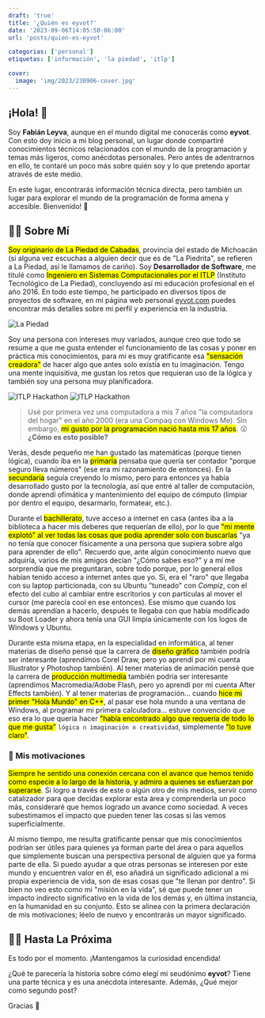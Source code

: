 ```yaml
---
draft: 'true'
title: '¿Quién es eyvot?'
date: '2023-09-06T14:05:50-06:00'
url: 'posts/quien-es-eyvot'

categorias: ['personal']
etiquetas: ['información', 'la piedad', 'itlp']

cover:
  image: 'img/2023/230906-cover.jpg'
---
```


## ¡Hola! 👋

Soy **Fabián Leyva**, aunque en el mundo digital me conocerás como **eyvot**. Con esto doy inicio a mi blog personal, un lugar donde compartiré conocimientos técnicos relacionados con el mundo de la programación y temas más ligeros, como anécdotas personales. Pero antes de adentrarnos en ello, te contaré un poco más sobre quién soy y lo que pretendo aportar através de este medio.

En este lugar, encontrarás información técnica directa, pero también un lugar para explorar el mundo de la programación de forma amena y accesible. Bienvenido! 🙂

## 👨‍💻 Sobre Mí

<mark>Soy originario de La Piedad de Cabadas</mark>, provincia del estado de Michoacán (si alguna vez escuchas a alguien decir que es de "La Piedrita", se refieren a La Piedad, así le llamamos de cariño). Soy **Desarrollador de Software**, me titulé como <mark>Ingeniero en Sistemas Computacionales por el ITLP</mark> (Instituto Tecnológico de La Piedad), concluyendo así mi educación profesional en el año 2016. En todo este tiempo, he participado en diversos tipos de proyectos de software, en mi página web personal [eyvot.com](https://eyvot.com/) puedes encontrar más detalles sobre mi perfil y experiencia en la industria.

![La Piedad](/img/2023/230906-img-lp.jpg "Parroquia del Señor de La Piedad")

Soy una persona con intereses muy variados, aunque creo que todo se resume a que me gusta entender el funcionamiento de las cosas y poner en práctica mis conocimientos, para mi es muy gratificante esa <mark>"sensación creadora"</mark> de hacer algo que antes solo existía en tu imaginación. Tengo una mente inquisitiva, me gustan los retos que requieran uso de la lógica y también soy una persona muy planificadora.

![ITLP Hackathon](/img/2023/230906-img-itlp-01.jpg "ITLP Hackathon")
![ITLP Hackathon](/img/2023/230906-img-itlp-02.jpg "ITLP Hackathon")

> Usé por primera vez una computadora a mis 7 años "la computadora del hogar" en el año 2000 (era una Compaq con Windows Me). Sin embargo, <mark>mi gusto por la programación nació hasta mis 17 años</mark>. 😲 **¿Cómo es esto posible?**

Verás, desde pequeño me han gustado las matemáticas (porque tienen lógica), cuando iba en la <mark>primaria</mark> pensaba que quería ser contador "porque seguro lleva números" (ese era mi razonamiento de entonces). En la <mark>secundaria</mark> seguía creyendo lo mismo, pero para entonces ya había desarrollado gusto por la tecnología, así que entré al taller de computación, donde aprendí ofimática y mantenimiento del equipo de cómputo (limpiar por dentro el equipo, desarmarlo, formatear, etc.).

Durante el <mark>bachillerato</mark>, tuve acceso a internet en casa (antes iba a la biblioteca a hacer mis deberes que requerían de ello), por lo que <mark>"mi mente explotó" al ver todas las cosas que podía aprender solo con buscarlas</mark> "ya no tenía que conocer físicamente a una persona que supiera sobre algo para aprender de ello". Recuerdo que, ante algún conocimiento nuevo que adquiría, varios de mis amigos decían "¿Cómo sabes eso?" y a mí me sorprendía que me preguntaran, sobre todo porque, por lo general ellos habían tenido acceso a internet antes que yo. Si, era el "raro" que llegaba con su laptop particionada, con su Ubuntu "tuneado" con *Compiz*, con el efecto del cubo al cambiar entre escritorios y con partículas al mover el cursor (me parecía cool en ese entonces). Ese mismo que cuando los demás aprendían a hacerlo, después te llegaba con que había modificado su Boot Loader y ahora tenía una GUI limpia únicamente con los logos de Windows y Ubuntu.

Durante esta misma etapa, en la especialidad en informática, al tener materias de diseño pensé que la carrera de <mark>diseño gráfico</mark> también podría ser interesante (aprendimos Corel Draw, pero yo aprendí por mi cuenta Illustrator y Photoshop también). Al tener materias de animación pensé que la carrera de <mark>producción multimedia</mark> también podría ser interesante (aprendimos Macromedia/Adobe Flash, pero yo aprendí por mi cuenta After Effects también). Y al tener materias de programación... cuando <mark>hice mi primer "Hola Mundo" en C++</mark>, al pasar ese hola mundo a una ventana de Windows, al programar mi primera calculadora... estuve convencido que eso era lo que quería hacer <mark>"había encontrado algo que requería de todo lo que me gusta"</mark> ```lógica ∩ imaginación ∩ creatividad```, simplemente <mark>"lo tuve claro"</mark>.

### 🤔 Mis motivaciones

<mark>Siempre he sentido una conexión cercana con el avance que hemos tenido como especie a lo largo de la historia, y admiro a quienes se esfuerzan por superarse</mark>. Si logro a través de este o algún otro de mis medios, servir como catalizador para que decidas explorar esta área y comprenderla un poco más, consideraré que hemos logrado un avance como sociedad. A veces subestimamos el impacto que pueden tener las cosas si las vemos superficialmente.

Al mismo tiempo, me resulta gratificante pensar que mis conocimientos podrían ser útiles para quienes ya forman parte del área o para aquellos que simplemente buscan una perspectiva personal de alguien que ya forma parte de ella. Si puedo ayudar a que otras personas se interesen por este mundo y encuentren valor en él, eso añadirá un significado adicional a mi propia experiencia de vida, son de esas cosas que "te llenan por dentro". Si bien no veo esto como mi "misión en la vida", sé que puede tener un impacto indirecto significativo en la vida de los demás y, en última instancia, en la humanidad en su conjunto. Esto se alinea con la primera declaración de mis motivaciones; léelo de nuevo y encontrarás un mayor significado.

## 🙋‍♂️ Hasta La Próxima

Es todo por el momento. ¡Mantengamos la curiosidad encendida!

¿Qué te parecería la historia sobre cómo elegí mi seudónimo **eyvot**? Tiene una parte técnica y es una anécdota interesante. Además, ¿Qué mejor como segundo post?

Gracias 🙏
